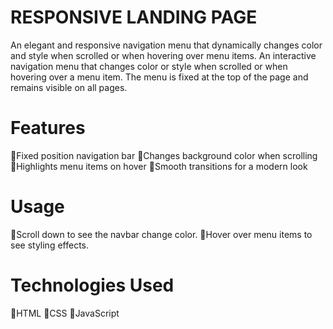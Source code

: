 # RESPONSIVE LANDING PAGE
An elegant and responsive navigation menu that dynamically changes color and style when scrolled or when hovering over menu items.
An interactive navigation menu that changes color or style when scrolled or when hovering over a menu item. The menu is fixed at the top of the page and remains visible on all pages.

# Features
  🔹Fixed position navigation bar
  🔹Changes background color when scrolling
  🔹Highlights menu items on hover
  🔹Smooth transitions for a modern look 

# Usage
  🔹Scroll down to see the navbar change color.
  🔹Hover over menu items to see styling effects.

# Technologies Used
  🔹HTML
  🔹CSS
  🔹JavaScript

